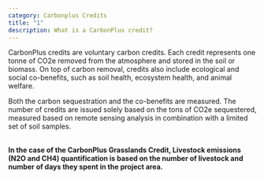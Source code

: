 ```yaml
---
category: Carbonplus Credits
title: "1"
description: What is a CarbonPlus credit?
---
```

CarbonPlus credits are voluntary carbon credits. Each credit represents one tonne of CO2e removed from the atmosphere and stored in the soil or biomass. On top of carbon removal, credits also include ecological and social co-benefits, such as soil health, ecosystem health, and animal welfare.

Both the carbon sequestration and the co-benefits are measured. The number of credits are issued solely based on the tons of CO2e sequestered, measured based on remote sensing analysis in combination with a limited set of soil samples.

**\
In the case of the CarbonPlus Grasslands Credit, Livestock emissions (N2O and CH4) quantification is based on the number of livestock and number of days they spent in the project area.**